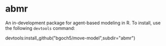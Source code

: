 # abmr

An in-development package for agent-based modeling in R. To install, use the following `devtools` command:

devtools:install_github("bgoch5/move-model",subdir="abmr")
